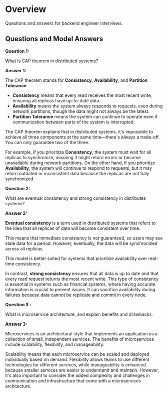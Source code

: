 # Overview

Questions and answers for backend engineer interviews.

## Questions and Model Answers

**Question 1:**

What is CAP theorem in distributed systems?

**Answer 1:**

The CAP theorem stands for **Consistency**, **Availability**, and **Partition Tolerance**.

- **Consistency** means that every read receives the most recent write, ensuring all replicas have up-to-date data.
- **Availability** means the system always responds to requests, even during network partitions, though the data might not always be the latest.
- **Partition Tolerance** means the system can continue to operate even if communication between parts of the system is interrupted.

The CAP theorem explains that in distributed systems, it's impossible to achieve all three components at the same time—there's always a trade-off. You can only guarantee two of the three.

For example, if you prioritize **Consistency**, the system must wait for all replicas to synchronize, meaning it might return errors or become unavailable during network partitions. On the other hand, if you prioritize **Availability**, the system will continue to respond to requests, but it may return outdated or inconsistent data because the replicas are not fully synchronized.

**Question 2:**

What are eventual consistency and strong consistency in distributes systems?

**Answer 2:**

**Eventual consistency** is a term used in distributed systems that refers to the idea that all replicas of data will become consistent over time.

This means that immediate consistency is not guaranteed, so users may see stale data for a period. However, eventually, the data will be synchronized across all replicas.

This model is better suited for systems that prioritize availability over real-time consistency.

In contrast, **strong consistency** ensures that all data is up to date and that every read request returns the most recent write. This type of consistency is essential in systems such as financial systems, where having accurate information is crucial to prevent issues.
It can sacrifice availability during failures because data cannot be replicate and commit in every node.

**Question 3 :**

What is microservice architecture, and explain benefits and drawbacks.

**Answer 3:**

Microservices is an architectural style that implements an application as a collection of small, independent services.
The benefits of microservices include scalability, flexibility, and manageability.

Scalability means that each microservice can be scaled and deployed individually based on demand. 
Flexibility allows teams to use different technologies for different services, while manageability is enhanced because smaller services are easier to understand and maintain. 
However, it's also important to consider the added complexity and challenges in communication and infrastructure that come with a microservices architecture.
